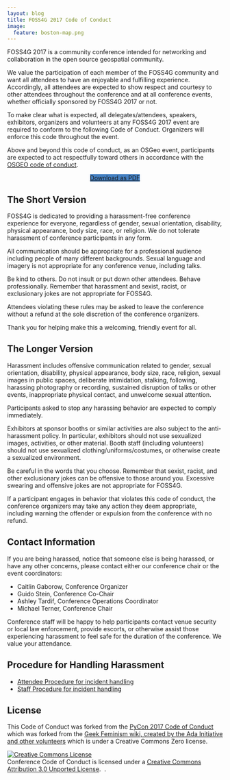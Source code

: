 ```yaml
---
layout: blog
title: FOSS4G 2017 Code of Conduct
image:
  feature: boston-map.png
---
```


FOSS4G 2017 is a community conference intended for networking and collaboration in the open source geospatial community.

We value the participation of each member of the FOSS4G community and want all attendees to have an enjoyable and fulfilling experience. Accordingly, all attendees are expected to show respect and courtesy to other attendees throughout the conference and at all conference events, whether officially sponsored by FOSS4G 2017 or not.

To make clear what is expected, all delegates/attendees, speakers, exhibitors, organizers and volunteers at any FOSS4G 2017 event are required to conform to the following Code of Conduct. Organizers will enforce this code throughout the event.

Above and beyond this code of conduct, as an OSGeo event, participants are expected to act respectfully toward others in accordance with the
[OSGEO code of conduct](http://www.osgeo.org/code_of_conduct).

<p align="center"><a href="../Code-of-Conduct.pdf" class="btn" style="background-color:#4480C2">Download as PDF</a></p>

## The Short Version
FOSS4G is dedicated to providing a harassment-free conference experience for everyone, regardless of gender, sexual orientation, disability, physical appearance, body size, race, or religion. We do not tolerate harassment of conference participants in any form.

All communication should be appropriate for a professional audience including people of many different backgrounds. Sexual language and imagery is not appropriate for any conference venue, including talks.

Be kind to others. Do not insult or put down other attendees. Behave professionally. Remember that harassment and sexist, racist, or exclusionary jokes are not appropriate for
FOSS4G.

Attendees violating these rules may be asked to leave the conference without a refund at the sole discretion of the conference organizers.

Thank you for helping make this a welcoming, friendly event for all.

## The Longer Version

Harassment includes offensive communication related to gender, sexual orientation, disability, physical appearance, body size, race, religion, sexual images in public spaces, deliberate intimidation, stalking, following, harassing photography or recording, sustained disruption of talks or other events, inappropriate physical contact, and unwelcome sexual
attention.

Participants asked to stop any harassing behavior are expected to comply immediately.

Exhibitors at sponsor booths or similar activities are also subject to the anti-harassment policy. In particular, exhibitors should not use sexualized images, activities, or other material. Booth staff (including volunteers) should not use sexualized clothing/uniforms/costumes, or otherwise create a sexualized environment.

Be careful in the words that you choose. Remember that sexist, racist, and other
exclusionary jokes can be offensive to those around you. Excessive swearing and offensive jokes are not appropriate for FOSS4G.

If a participant engages in behavior that violates this code of conduct, the conference organizers may take any action they deem appropriate, including warning the offender or expulsion from the conference with no refund.

## Contact Information

If you are being harassed, notice that someone else is being harassed, or have any other concerns, please contact either our conference chair or the event coordinators:
- Caitlin Gaborow, Conference Organizer
- Guido Stein, Conference Co-Chair
- Ashley Tardif, Conference Operations Coordinator
- Michael Terner, Conference Chair

Conference staff will be happy to help participants contact venue security or local law enforcement, provide escorts, or otherwise assist those experiencing harassment to feel safe for the duration of the conference. We value your attendance.

## Procedure for Handling Harassment
- [Attendee Procedure for incident handling](http://2017.foss4g.org/about/Incident-Reporting-Attendee)
- [Staff Procedure for incident handling](http://2017.foss4g.org/about/Incident-Handling-Staff.pdf)

## License

This Code of Conduct was forked from the [PyCon 2017 Code of Conduct](https://us.pycon.org/2017/about/code-of-conduct/) which was forked from the [Geek Feminism wiki, created by the Ada Initiative and other volunteers](http://geekfeminism.wikia.com/wiki/Conference_anti-harassment/Policy) which is under a Creative Commons Zero license.

<a rel="license" href="http://creativecommons.org/licenses/by/3.0/"><img alt="Creative Commons License" style="border-width:0" src="https://i.creativecommons.org/l/by/3.0/88x31.png" /></a><br />Conference Code of Conduct is licensed under a <a rel="license" href="http://creativecommons.org/licenses/by/3.0/">Creative Commons Attribution 3.0 Unported License</a>.
​
.
